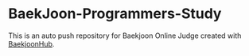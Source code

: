 # BaekJoon-Programmers-Study
This is an auto push repository for Baekjoon Online Judge created with [BaekjoonHub](https://github.com/BaekjoonHub/BaekjoonHub).



















